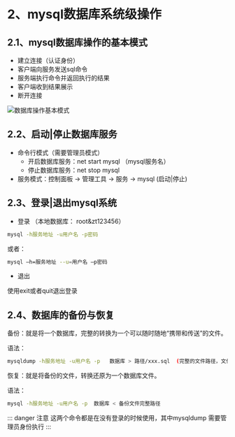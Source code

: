 # 2、mysql数据库系统级操作

## 2.1、mysql数据库操作的基本模式

* 建立连接（认证身份）
* 客户端向服务发送sql命令
* 服务端执行命令并返回执行的结果
* 客户端收到结果展示
* 断开连接

<img :src="$withBase('/images/mysql/mysql数据库操作基本模式.png')" alt="数据库操作基本模式">

## 2.2、启动|停止数据库服务

* 命令行模式（需要管理员模式）
  - 开启数据库服务：net start mysql （mysql服务名）
  - 停止数据库服务：net stop mysql
* 服务模式：控制面板 -> 管理工具 -> 服务 -> mysql (启动|停止)

## 2.3、登录|退出mysql系统

* 登录 （本地数据库： root&zt123456）

```bash
mysql -h服务地址 -u用户名 -p密码
```

或者：
```bash
mysql –h=服务地址 --u=用户名 –p密码
```

* 退出

使用exit或者quit退出登录

## 2.4、数据库的备份与恢复

备份：就是将一个数据库，完整的转换为一个可以随时随地“携带和传送”的文件。

语法：
```bash
mysqldump -h服务地址 -u用户名 -p   数据库 > 路径/xxx.sql  (完整的文件路径，文件后缀可自定义) # 没有报错则代表备份成功了！
```

恢复：就是将备份的文件，转换还原为一个数据库文件。

语法：
```bash
mysql -h服务地址 -u用户名 -p  数据库 < 备份文件完整路径
```

::: danger 注意
这两个命令都是在没有登录的时候使用，其中mysqldump 需要管理员身份执行
:::